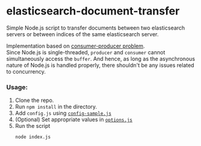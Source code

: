 # elasticsearch-document-transfer
Simple Node.js script to transfer documents between two elasticsearch servers or between indices of the same elasticsearch server.

Implementation based on [consumer-producer problem][3].  
Since Node.js is single-threaded, `producer` and `consumer` cannot simultaneously access the `buffer`. And hence, as long as the asynchronous nature of Node.js is handled properly, there shouldn't be any issues related to concurrency.

### Usage:
1. Clone the repo.
2. Run `npm install` in the directory.
3. Add `config.js` using [`config-sample.js`][1]
4. (Optional) Set appropriate values in [`options.js`][2]
5. Run the script
    ```
    node index.js
    ```
    
[1]: /config-sample.js
[2]: /options.js
[3]: https://en.wikipedia.org/wiki/Producer–consumer_problem
